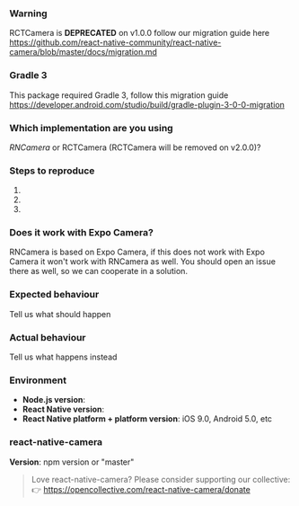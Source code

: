 ### Warning
RCTCamera is **DEPRECATED** on v1.0.0 follow our migration guide here https://github.com/react-native-community/react-native-camera/blob/master/docs/migration.md

### Gradle 3
This package required Gradle 3, follow this migration guide https://developer.android.com/studio/build/gradle-plugin-3-0-0-migration

### Which implementation are you using

*RNCamera* or RCTCamera (RCTCamera will be removed on v2.0.0)?

### Steps to reproduce
1.
2.
3.

### Does it work with Expo Camera?
RNCamera is based on Expo Camera, if this does not work with Expo Camera it won't work with RNCamera as well.
You should open an issue there as well, so we can cooperate in a solution.

### Expected behaviour
Tell us what should happen

### Actual behaviour
Tell us what happens instead

### Environment
- **Node.js version**:
- **React Native version**:
- **React Native platform + platform version**: iOS 9.0, Android 5.0, etc

### react-native-camera
**Version**: npm version or "master"

> Love react-native-camera? Please consider supporting our collective: 👉  https://opencollective.com/react-native-camera/donate
